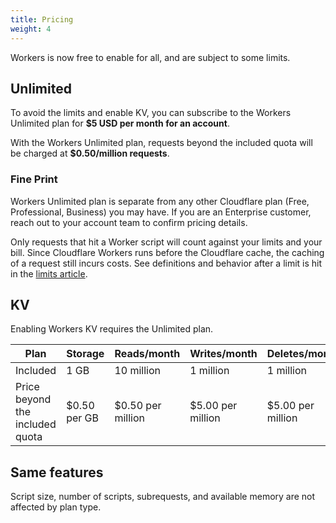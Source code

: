 ```yaml
---
title: Pricing
weight: 4
---
```


Workers is now free to enable for all, and are subject to some limits.

## Unlimited

To avoid the limits and enable KV, you can subscribe to the Workers Unlimited plan for **\$5 USD per month for an account**.

With the Workers Unlimited plan, requests beyond the included quota will be charged at **\$0.50/million requests**.

### Fine Print

Workers Unlimited plan is separate from any other Cloudflare plan (Free, Professional, Business) you may have. If you are an Enterprise customer, reach out to your account team to confirm pricing details.

Only requests that hit a Worker script will count against your limits and your bill. Since Cloudflare Workers runs before the Cloudflare cache, the caching of a request still incurs costs. See definitions and behavior after a limit is hit in the [limits article](/about/limits).

## KV

Enabling Workers KV requires the Unlimited plan.

| Plan                            | Storage       | Reads/month        | Writes/month       | Deletes/month      | Lists/month        |
| ------------------------------- | ------------- | ------------------ | ------------------ | ------------------ | ------------------ |
| Included                        | 1 GB          | 10 million         | 1 million          | 1 million          | 1 million          |
| Price beyond the included quota | \$0.50 per GB | \$0.50 per million | \$5.00 per million | \$5.00 per million | \$5.00 per million |

## Same features

Script size, number of scripts, subrequests, and available memory are not affected by plan type.
